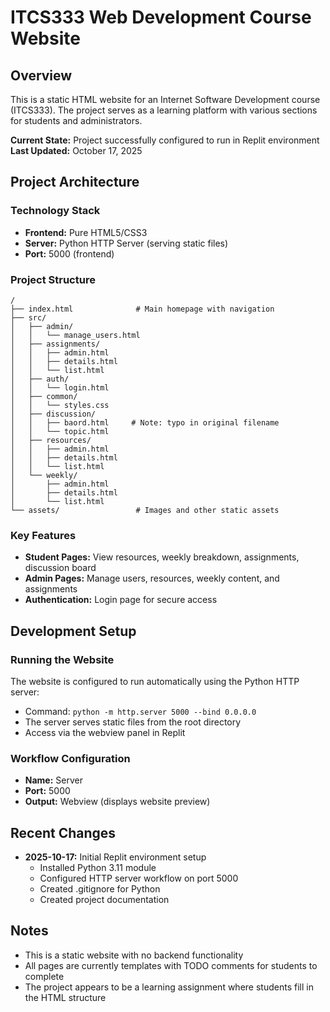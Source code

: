 # ITCS333 Web Development Course Website

## Overview
This is a static HTML website for an Internet Software Development course (ITCS333). The project serves as a learning platform with various sections for students and administrators.

**Current State:** Project successfully configured to run in Replit environment
**Last Updated:** October 17, 2025

## Project Architecture

### Technology Stack
- **Frontend:** Pure HTML5/CSS3
- **Server:** Python HTTP Server (serving static files)
- **Port:** 5000 (frontend)

### Project Structure
```
/
├── index.html              # Main homepage with navigation
├── src/
│   ├── admin/
│   │   └── manage_users.html
│   ├── assignments/
│   │   ├── admin.html
│   │   ├── details.html
│   │   └── list.html
│   ├── auth/
│   │   └── login.html
│   ├── common/
│   │   └── styles.css
│   ├── discussion/
│   │   ├── baord.html     # Note: typo in original filename
│   │   └── topic.html
│   ├── resources/
│   │   ├── admin.html
│   │   ├── details.html
│   │   └── list.html
│   └── weekly/
│       ├── admin.html
│       ├── details.html
│       └── list.html
└── assets/                 # Images and other static assets
```

### Key Features
- **Student Pages:** View resources, weekly breakdown, assignments, discussion board
- **Admin Pages:** Manage users, resources, weekly content, and assignments
- **Authentication:** Login page for secure access

## Development Setup

### Running the Website
The website is configured to run automatically using the Python HTTP server:
- Command: `python -m http.server 5000 --bind 0.0.0.0`
- The server serves static files from the root directory
- Access via the webview panel in Replit

### Workflow Configuration
- **Name:** Server
- **Port:** 5000
- **Output:** Webview (displays website preview)

## Recent Changes
- **2025-10-17:** Initial Replit environment setup
  - Installed Python 3.11 module
  - Configured HTTP server workflow on port 5000
  - Created .gitignore for Python
  - Created project documentation

## Notes
- This is a static website with no backend functionality
- All pages are currently templates with TODO comments for students to complete
- The project appears to be a learning assignment where students fill in the HTML structure
